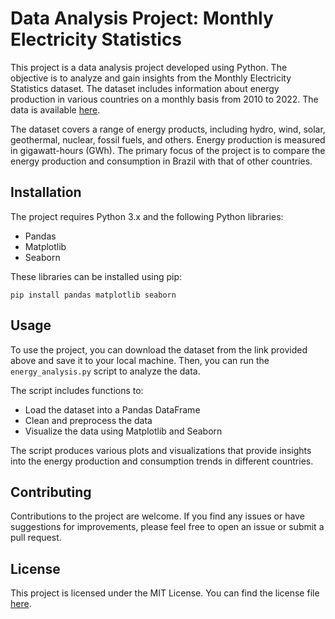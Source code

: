 <!DOCTYPE html>
<html>
<head>
	<title>Data Analysis Project: Monthly Electricity Statistics</title>
</head>
<body>
	<h1>Data Analysis Project: Monthly Electricity Statistics</h1>
<p>This project is a data analysis project developed using Python. The objective is to analyze and gain insights from the Monthly Electricity Statistics dataset. The dataset includes information about energy production in various countries on a monthly basis from 2010 to 2022. The data is available <a href="http://data.un.org/Data.aspx?d=EDATA&amp;f=cmID%3aEL">here</a>.</p>

<p>The dataset covers a range of energy products, including hydro, wind, solar, geothermal, nuclear, fossil fuels, and others. Energy production is measured in gigawatt-hours (GWh). The primary focus of the project is to compare the energy production and consumption in Brazil with that of other countries.</p>

<h2>Installation</h2>

<p>The project requires Python 3.x and the following Python libraries:</p>

<ul>
	<li>Pandas</li>
	<li>Matplotlib</li>
	<li>Seaborn</li>
</ul>

<p>These libraries can be installed using pip:</p>

<pre><code>pip install pandas matplotlib seaborn</code></pre>

<h2>Usage</h2>

<p>To use the project, you can download the dataset from the link provided above and save it to your local machine. Then, you can run the <code>energy_analysis.py</code> script to analyze the data.</p>

<p>The script includes functions to:</p>

<ul>
	<li>Load the dataset into a Pandas DataFrame</li>
	<li>Clean and preprocess the data</li>
	<li>Visualize the data using Matplotlib and Seaborn</li>
</ul>

<p>The script produces various plots and visualizations that provide insights into the energy production and consumption trends in different countries.</p>

<h2>Contributing</h2>

<p>Contributions to the project are welcome. If you find any issues or have suggestions for improvements, please feel free to open an issue or submit a pull request.</p>

<h2>License</h2>

<p>This project is licensed under the MIT License. You can find the license file <a href="LICENSE">here</a>.</p>
